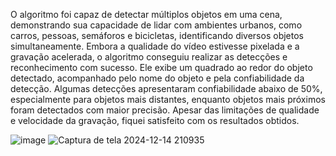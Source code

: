  O algoritmo foi capaz de detectar múltiplos objetos em uma cena, demonstrando sua capacidade de lidar com ambientes urbanos, como carros, pessoas, semáforos e bicicletas, identificando diversos objetos simultaneamente. Embora a qualidade do vídeo estivesse pixelada e a gravação acelerada, o algoritmo conseguiu realizar as detecções e reconhecimento com sucesso. Ele exibe um quadrado ao redor do objeto detectado, acompanhado pelo nome do objeto e pela confiabilidade da detecção. Algumas detecções apresentaram confiabilidade abaixo de 50%, especialmente para objetos mais distantes, enquanto objetos mais próximos foram detectados com maior precisão. Apesar das limitações de qualidade e velocidade da gravação, fiquei satisfeito com os resultados obtidos.

![image](https://github.com/user-attachments/assets/70c7b1c9-862a-4cff-a0f1-bf1ec3602cde)
![Captura de tela 2024-12-14 210935](https://github.com/user-attachments/assets/d7655058-9f1a-4df8-8db9-032c9e3146ff)
